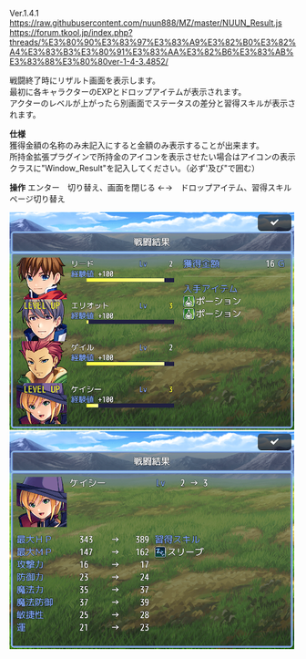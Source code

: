 Ver.1.4.1<br>
https://raw.githubusercontent.com/nuun888/MZ/master/NUUN_Result.js<br>
https://forum.tkool.jp/index.php?threads/%E3%80%90%E3%83%97%E3%83%A9%E3%82%B0%E3%82%A4%E3%83%B3%E3%80%91%E3%83%AA%E3%82%B6%E3%83%AB%E3%83%88%E3%80%80ver-1-4-3.4852/

戦闘終了時にリザルト画面を表示します。<br>
最初に各キャラクターのEXPとドロップアイテムが表示されます。<br>
アクターのレベルが上がったら別画面でステータスの差分と習得スキルが表示されます。<br>

<B>仕様</B><br>
獲得金額の名称のみ未記入にすると金額のみ表示することが出来ます。<br>
所持金拡張プラグインで所持金のアイコンを表示させたい場合はアイコンの表示クラスに"Window_Result"を記入してください。（必ず'及び"で囲む）<br>


<B>操作</B>
エンター　切り替え、画面を閉じる
←→　ドロップアイテム、習得スキルページ切り替え

![画像](img/Result1.png)
![画像](img/Result2.png)
